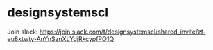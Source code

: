 # designsystemscl

Join slack: https://join.slack.com/t/designsystemscl/shared_invite/zt-eu8xtwty-AnYnSznXLYdjRkcypfPO1Q
